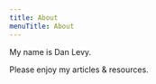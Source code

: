 ```yaml
---
title: About
menuTitle: About
---
```



My name is Dan Levy.

Please enjoy my articles & resources.
